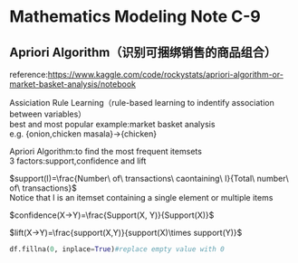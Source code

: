 # Mathematics Modeling Note C-9
## Apriori Algorithm（识别可捆绑销售的商品组合）

reference:https://www.kaggle.com/code/rockystats/apriori-algorithm-or-market-basket-analysis/notebook  

Assiciation Rule Learning（rule-based learning to indentify association between variables）  
best and most popular example:market basket analysis  
e.g. {onion,chicken masala}->{chicken}  

Apriori Algorithm:to find the most frequent itemsets  
3 factors:support,confidence and lift  

$support(I)=\frac{Number\ of\ transactions\ caontaining\ I}{Total\ number\ of\ transactions}$  
Notice that I is an itemset containing a single element or multiple items  

$confidence(X->Y)=\frac{Support(X, Y)}{Support(X)}$  

$lift(X->Y)=\frac{support(X,Y)}{support(X)\times support(Y)}$  

```python
df.fillna(0, inplace=True)#replace empty value with 0
```

